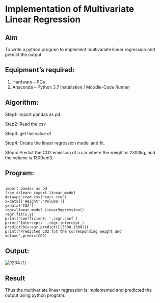 # Implementation of Multivariate Linear Regression
## Aim
To write a python program to implement multivariate linear regression and predict the output.
## Equipment’s required:
1.	Hardware – PCs
2.	Anaconda – Python 3.7 Installation / Moodle-Code Runner
## Algorithm:
Step1: Import pandas as pd

Step2: Read the csv

Step3: get the value of

Step4: Create the linear regression model and fit.

Step5: Predict the CO2 emission of a car where the weight is 2300kg, and the volume is 1300cm3.

## Program:
```

import pandas as pd
from sklearn import linear_model
data=pd.read_csv("cars.csv")
x=data[['Weight','Volume']]
y=data['CO2']
regr=linear_model.LinearRegression()
regr.fit(x,y)
print('coefficient: ',regr.coef_)
print('Intercept: ',regr.intercept_)
predictCO2=regr.predict([[3300,1300]])
print('Predicted CO2 fot the corresponding weight and volume',predictCO2)

```
## Output:
![1234 (1)](https://user-images.githubusercontent.com/120554177/215310173-c36a09b8-034e-434b-9c07-93d423a1b82a.jpg)
## Result
Thus the multivariate linear regression is implemented and predicted the output using python program.

